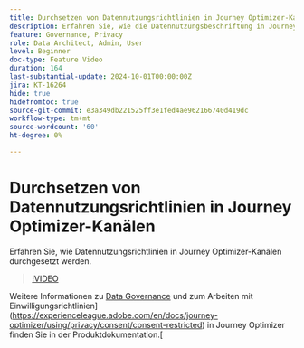 ```yaml
---
title: Durchsetzen von Datennutzungsrichtlinien in Journey Optimizer-Kanälen
description: Erfahren Sie, wie die Datennutzungsbeschriftung in Journey Optimizer-Kanälen durchgesetzt wird.
feature: Governance, Privacy
role: Data Architect, Admin, User
level: Beginner
doc-type: Feature Video
duration: 164
last-substantial-update: 2024-10-01T00:00:00Z
jira: KT-16264
hide: true
hidefromtoc: true
source-git-commit: e3a349db221525ff3e1fed4ae962166740d419dc
workflow-type: tm+mt
source-wordcount: '60'
ht-degree: 0%

---
```



# Durchsetzen von Datennutzungsrichtlinien in Journey Optimizer-Kanälen

Erfahren Sie, wie Datennutzungsrichtlinien in Journey Optimizer-Kanälen durchgesetzt werden.

>[!VIDEO](https://video.tv.adobe.com/v/3434901/?learn=on)

Weitere Informationen zu [Data Governance](https://experienceleague.adobe.com/en/docs/journey-optimizer/using/privacy/action-privacy-restricted) und zum Arbeiten mit Einwilligungsrichtlinien](https://experienceleague.adobe.com/en/docs/journey-optimizer/using/privacy/consent/consent-restricted) in Journey Optimizer finden Sie in der Produktdokumentation.[